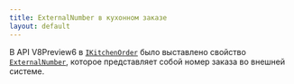 ```yaml
---
title: ExternalNumber в кухонном заказе
layout: default
---
```


В API V8Preview6 в [`IKitchenOrder`](https://iiko.github.io/front.api.sdk/v8/html/Properties_T_Resto_Front_Api_Data_Kitchen_IKitchenOrder.htm) было выставлено свойство [`ExternalNumber`](https://iiko.github.io/front.api.sdk/v8/html/P_Resto_Front_Api_Data_Kitchen_IKitchenOrder_ExternalNumber.htm), которое представляет собой номер заказа во внешней системе.